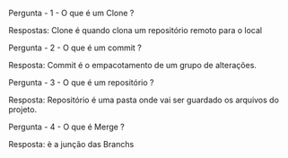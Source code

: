 Pergunta - 1 - O que é um Clone ? 

Respostas: Clone é quando clona um repositório remoto para o local

Pergunta - 2 - O que é um commit ?

Resposta: Commit é o empacotamento de um grupo de alterações.

Pergunta - 3 - O que é um repositório ?

Resposta: Repositório é uma pasta onde vai ser guardado os arquivos do projeto.

Pergunta - 4 - O que é Merge ?

Resposta: è a junção das Branchs